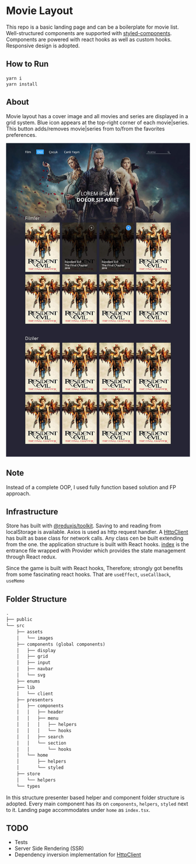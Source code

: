 # Movie Layout
This repo is a basic landing page and can be a boilerplate for movie list. Well-structured components are supported 
with [styled-components](https://styled-components.com/). Components are powered with react hooks as well as custom hooks. 
Responsive design is adopted. 

## How to Run
```shell
yarn i
yarn install
```

## About
Movie layout has a cover image and all movies and series are displayed in a grid system. 
Blue icon appears at the top-right corner of each movie|series. This button adds/removes 
movie|series from to/from the favorites preferences.

![Movie-layout](./src/assets/layout.jpg?raw=true "Movie Layout")

## Note
Instead of a complete OOP, I used fully function based solution and FP approach.


## Infrastructure
Store has built with [@reduxjs/toolkit](https://redux-toolkit.js.org/).
Saving to and reading from localStorage is available.
Axios is used as http request handler. A [HttpClient](./src/lib/client/HttpClient.ts) has built as 
base class for network calls. Any class cen be built extending from the one.
the application structure is built with React hooks. [index](./src/index.tsx) is the entrance file wrapped with
Provider which provides the state management through React redux.

Since the game is built with React hooks, Therefore; strongly got benefits from some fascinating react hooks.
That are `useEffect`,  `useCallback`, `useMemo`

## Folder Structure
````markdown
.
├── public
└── src
    ├── assets
    │   └── images
    ├── components (global components)
    │   ├── display
    │   ├── grid
    │   ├── input
    │   ├── navbar
    │   └── svg
    ├── enums
    ├── lib
    │   └── client
    ├── presenters
    │   ├── components
    │   │   ├── header
    │   │   ├── menu
    │   │   │   ├── helpers
    │   │   │   └── hooks
    │   │   ├── search
    │   │   └── section
    │   │       └── hooks
    │   └── home
    │       ├── helpers
    │       └── styled
    ├── store
    │   └── helpers
    └── types

````
In this structure presenter based helper and component folder structure is adopted.
Every main component has its on `components`, `helpers`, `styled` next to it.
Landing page accommodates under `home` as `index.tsx`. 
 
## TODO
- Tests
- Server Side Rendering (SSR)
- Dependency inversion implementation for [HttpClient](./src/lib/client/HttpClient.ts)
